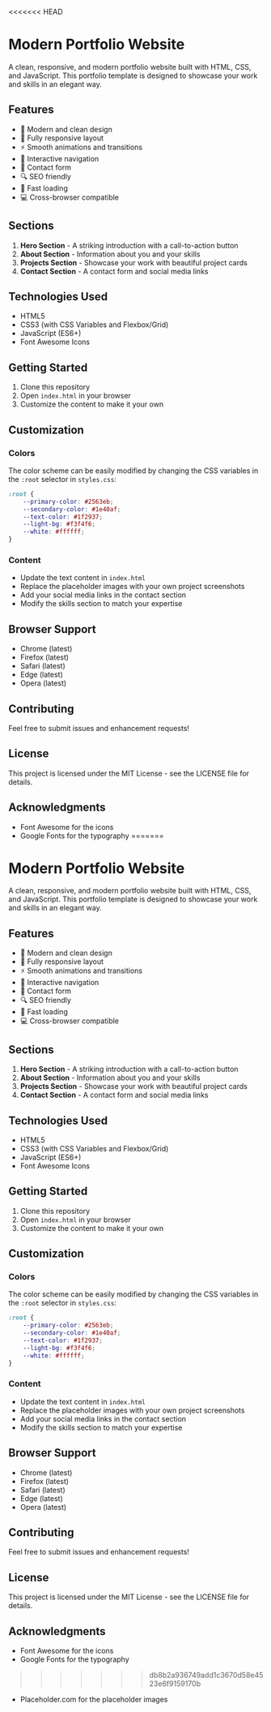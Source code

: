 <<<<<<< HEAD
# Modern Portfolio Website

A clean, responsive, and modern portfolio website built with HTML, CSS, and JavaScript. This portfolio template is designed to showcase your work and skills in an elegant way.

## Features

- 🎨 Modern and clean design
- 📱 Fully responsive layout
- ⚡ Smooth animations and transitions
- 🎯 Interactive navigation
- 📝 Contact form
- 🔍 SEO friendly
- 🚀 Fast loading
- 💻 Cross-browser compatible

## Sections

1. **Hero Section** - A striking introduction with a call-to-action button
2. **About Section** - Information about you and your skills
3. **Projects Section** - Showcase your work with beautiful project cards
4. **Contact Section** - A contact form and social media links

## Technologies Used

- HTML5
- CSS3 (with CSS Variables and Flexbox/Grid)
- JavaScript (ES6+)
- Font Awesome Icons

## Getting Started

1. Clone this repository
2. Open `index.html` in your browser
3. Customize the content to make it your own

## Customization

### Colors
The color scheme can be easily modified by changing the CSS variables in the `:root` selector in `styles.css`:

```css
:root {
    --primary-color: #2563eb;
    --secondary-color: #1e40af;
    --text-color: #1f2937;
    --light-bg: #f3f4f6;
    --white: #ffffff;
}
```

### Content
- Update the text content in `index.html`
- Replace the placeholder images with your own project screenshots
- Add your social media links in the contact section
- Modify the skills section to match your expertise

## Browser Support

- Chrome (latest)
- Firefox (latest)
- Safari (latest)
- Edge (latest)
- Opera (latest)

## Contributing

Feel free to submit issues and enhancement requests!

## License

This project is licensed under the MIT License - see the LICENSE file for details.

## Acknowledgments

- Font Awesome for the icons
- Google Fonts for the typography
=======
# Modern Portfolio Website

A clean, responsive, and modern portfolio website built with HTML, CSS, and JavaScript. This portfolio template is designed to showcase your work and skills in an elegant way.

## Features

- 🎨 Modern and clean design
- 📱 Fully responsive layout
- ⚡ Smooth animations and transitions
- 🎯 Interactive navigation
- 📝 Contact form
- 🔍 SEO friendly
- 🚀 Fast loading
- 💻 Cross-browser compatible

## Sections

1. **Hero Section** - A striking introduction with a call-to-action button
2. **About Section** - Information about you and your skills
3. **Projects Section** - Showcase your work with beautiful project cards
4. **Contact Section** - A contact form and social media links

## Technologies Used

- HTML5
- CSS3 (with CSS Variables and Flexbox/Grid)
- JavaScript (ES6+)
- Font Awesome Icons

## Getting Started

1. Clone this repository
2. Open `index.html` in your browser
3. Customize the content to make it your own

## Customization

### Colors
The color scheme can be easily modified by changing the CSS variables in the `:root` selector in `styles.css`:

```css
:root {
    --primary-color: #2563eb;
    --secondary-color: #1e40af;
    --text-color: #1f2937;
    --light-bg: #f3f4f6;
    --white: #ffffff;
}
```

### Content
- Update the text content in `index.html`
- Replace the placeholder images with your own project screenshots
- Add your social media links in the contact section
- Modify the skills section to match your expertise

## Browser Support

- Chrome (latest)
- Firefox (latest)
- Safari (latest)
- Edge (latest)
- Opera (latest)

## Contributing

Feel free to submit issues and enhancement requests!

## License

This project is licensed under the MIT License - see the LICENSE file for details.

## Acknowledgments

- Font Awesome for the icons
- Google Fonts for the typography
>>>>>>> db8b2a936749add1c3670d58e4523e6f9159170b
- Placeholder.com for the placeholder images 